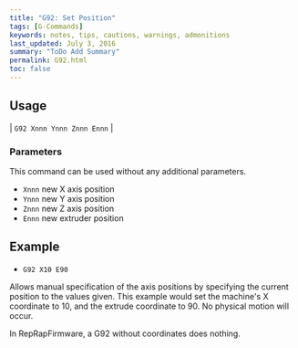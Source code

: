```yaml
---
title: "G92: Set Position" 
tags: [G-Commands]
keywords: notes, tips, cautions, warnings, admonitions
last_updated: July 3, 2016
summary: "ToDo Add Summary"
permalink: G92.html
toc: false
---
```


## Usage ##

| `G92 Xnnn Ynnn Znnn Ennn` | 

### Parameters ###

This command can be used without any additional parameters.
+ `Xnnn` new X axis position
+ `Ynnn` new Y axis position
+ `Znnn` new Z axis position
+ `Ennn` new extruder position

## Example ##

+ `G92 X10 E90`

Allows manual specification of the axis positions by specifying the current position to the values given. This example would set the machine's X coordinate to 10, and the extrude coordinate to 90. No physical motion will occur.

In RepRapFirmware, a G92 without coordinates does nothing.
